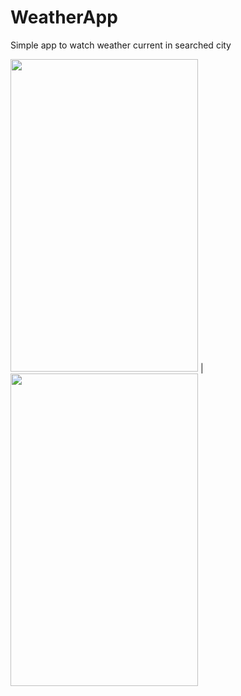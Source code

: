 # WeatherApp
Simple app to watch weather current in searched city 

<img src="https://user-images.githubusercontent.com/87355480/155848588-361c9cb2-caa5-40cd-a15d-c08fca73bcb5.png" width="300" height="500"> | <img src="https://user-images.githubusercontent.com/87355480/155848590-95994473-f578-4343-8567-6447841fc202.png" width="300" height="500">
